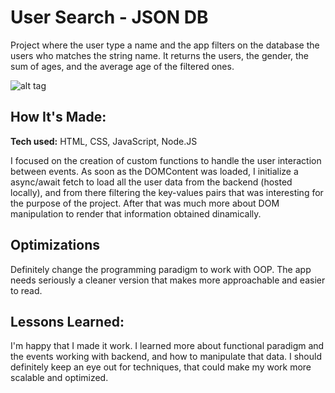 # User Search - JSON DB

Project where the user type a name and the app filters on the database the users who matches the string name. It returns the users, the gender, the sum of ages, and the average age of the filtered ones.

![alt tag](https://i.imgur.com/cjccNtr.gif)

## How It's Made:

**Tech used:** HTML, CSS, JavaScript, Node.JS

I focused on the creation of custom functions to handle the user interaction between events. As soon as the DOMContent was loaded, I initialize a async/await fetch to load all the user data from the backend (hosted locally), and from there filtering the key-values pairs that was interesting for the purpose of the project. After that was much more about DOM manipulation to render that information obtained dinamically.

## Optimizations

Definitely change the programming paradigm to work with OOP. The app needs seriously a cleaner version that makes more approachable and easier to read.

## Lessons Learned:

I'm happy that I made it work. I learned more about functional paradigm and the events working with backend, and how to manipulate that data. I should definitely keep an eye out for techniques, that could make my work more scalable and optimized.
